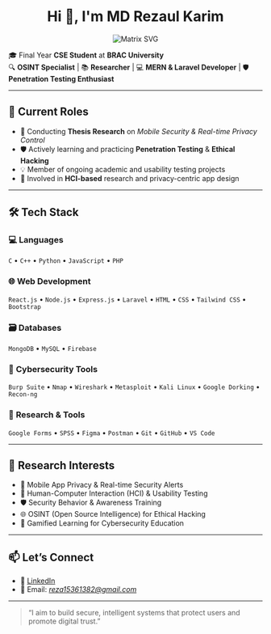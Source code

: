 <h1 align="center">Hi 👋, I'm MD Rezaul Karim</h1>
<p align="center">
  <img src="[![Matrix GIF](https://github.com/Hydra1536/Hack01/blob/main/matrix-code-animation-gif-free-animated-background.gif)](https://github.com/Hydra1536/Hack01/blob/main/matrix-code-animation-gif-free-animated-background.gif)
" alt="Matrix SVG" style="max-width: 100%;">
</p>

🎓 Final Year **CSE Student** at **BRAC University**  
🔍 **OSINT Specialist** | 📚 **Researcher** | 💻 **MERN & Laravel Developer** | 🛡️ **Penetration Testing Enthusiast**

---

## 💼 Current Roles

- 🧪 Conducting **Thesis Research** on *Mobile Security & Real-time Privacy Control*
- 🛡️ Actively learning and practicing **Penetration Testing** & **Ethical Hacking**
- 💡 Member of ongoing academic and usability testing projects
- 🧠 Involved in **HCI-based** research and privacy-centric app design

---

## 🛠️ Tech Stack

### 💻 **Languages**
`C` • `C++` • `Python` • `JavaScript` • `PHP`

### 🌐 **Web Development**
`React.js` • `Node.js` • `Express.js` • `Laravel` • `HTML` • `CSS` • `Tailwind CSS` • `Bootstrap`

### 🗃️ **Databases**
`MongoDB` • `MySQL` • `Firebase`

### 🔐 **Cybersecurity Tools**
`Burp Suite` • `Nmap` • `Wireshark` • `Metasploit` • `Kali Linux` • `Google Dorking` • `Recon-ng`

### 🧠 **Research & Tools**
`Google Forms` • `SPSS` • `Figma` • `Postman` • `Git` • `GitHub` • `VS Code`

---

## 🔬 Research Interests

- 🔐 Mobile App Privacy & Real-time Security Alerts  
- 🧠 Human-Computer Interaction (HCI) & Usability Testing  
- 🛡️ Security Behavior & Awareness Training  
- 🌐 OSINT (Open Source Intelligence) for Ethical Hacking  
- 🧩 Gamified Learning for Cybersecurity Education

---

## 📫 Let’s Connect

- 🔗 [LinkedIn](https://www.linkedin.com/in/md-rezaul-karim-2423a621a/) 
- 📧 Email: *reza15361382@gmail.com*

---

> “I aim to build secure, intelligent systems that protect users and promote digital trust.”

